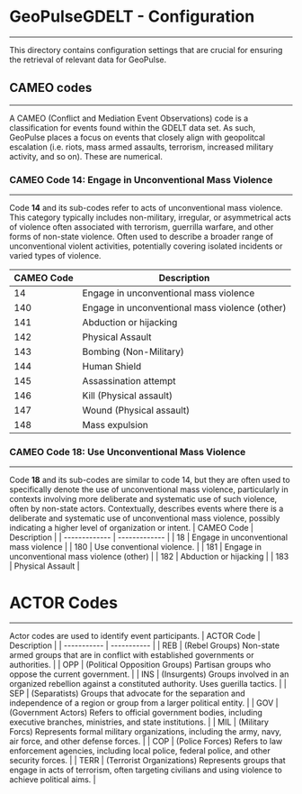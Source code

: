 # GeoPulseGDELT - Configuration
---
This directory contains configuration settings that are crucial for ensuring the retrieval
of relevant data for GeoPulse.

## CAMEO codes
---
A CAMEO (Conflict and Mediation Event Observations) code is a classification for events found within the GDELT
data set. As such, GeoPulse places a focus on events that closely align with geopolitcal escalation (i.e.
riots, mass armed assaults, terrorism, increased military activity, and so on). These are numerical.

### CAMEO Code 14: Engage in Unconventional Mass Violence
---
Code **14** and its sub-codes refer to acts of unconventional mass violence. This category
typically includes non-military, irregular, or asymmetrical acts of violence often associated
with terrorism, guerrilla warfare, and other forms of non-state violence.
Often used to describe a broader range of unconventional violent activities, potentially covering
isolated incidents or varied types of violence.

| CAMEO Code  | Description |
| ------------- | ------------- |
| 14  | Engage in unconventional mass violence  |
| 140 | Engage in unconventional mass violence (other)  |
| 141 | Abduction or hijacking |
| 142 | Physical Assault  |
| 143 | Bombing (Non-Military)  |
| 144 | Human Shield  |
| 145 | Assassination attempt  |
| 146 | Kill (Physical assault)  |
| 147 | Wound (Physical assault) |
| 148 | Mass expulsion |

### CAMEO Code 18: Use Unconventional Mass Violence
---
Code **18** and its sub-codes are similar to code 14, but they are often used to specifically denote the use of
unconventional mass violence, particularly in contexts involving more deliberate and systematic use of such violence,
often by non-state actors.
Contextually, describes events where there is a deliberate and systematic use of unconventional mass violence, possibly indicating
a higher level of organization or intent.
| CAMEO Code  | Description |
| ------------- | ------------- |
| 18  | Engage in unconventional mass violence  |
| 180 | Use conventional violence. |
| 181 | Engage in unconventional mass violence (other)  |
| 182 | Abduction or hijacking |
| 183 | Physical Assault  |

# ACTOR Codes
---
Actor codes are used to identify event participants.
| ACTOR Code | Description |
| ----------- | ----------- |
| REB | (Rebel Groups) Non-state armed groups that are in conflict with established governments or authorities. |
| OPP | (Political Opposition Groups) Partisan groups who oppose the current government. |
| INS | (Insurgents) Groups involved in an organized rebellion against a constituted authority. Uses guerilla tactics. |
| SEP | (Separatists) Groups that advocate for the separation and independence of a region or group from a larger political entity. |
| GOV | (Government Actors) Refers to official government bodies, including executive branches, ministries, and state institutions. |
| MIL | (Military Forcs) Represents formal military organizations, including the army, navy, air force, and other defense forces. |
| COP | (Police Forces) Refers to law enforcement agencies, including local police, federal police, and other security forces. |
| TERR | (Terrorist Organizations) Represents groups that engage in acts of terrorism, often targeting civilians and using violence to achieve political aims. |
